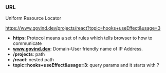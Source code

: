 ### URL
Uniform Resource Locator

https://www.govind.dev/projects/react?topic=hooks+useEffect&usage=3

- **https**: Protocol means a set of rules which tells browser to how to communicate
- **www.govind.dev**: Domain-User friendly name of IP Address.
- **/projects**: path
- **/react**: nested path
- **topic=hooks+useEffect&usage=3**: query params and it starts with ?